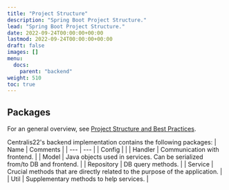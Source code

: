 ```yaml
---
title: "Project Structure"
description: "Spring Boot Project Structure."
lead: "Spring Boot Project Structure."
date: 2022-09-24T00:00:00+00:00
lastmod: 2022-09-24T00:00:00+00:00
draft: false
images: []
menu:
  docs:
    parent: "backend"
weight: 510
toc: true
---
```


## Packages

For an general overview, see 
[Project Structure and Best Practices](https://medium.com/the-resonant-web/spring-boot-2-0-project-structure-and-best-practices-part-2-7137bdcba7d3).

Centralis22's backend implementation contains the following packages:
| Name | Comments |
| ---  | ---      |
| Config | |
| Handler | Communication with frontend. |
| Model | Java objects used in services. Can be serialized from/to DB and frontend. |
| Repository | DB query methods. |
| Service | Crucial methods that are directly related to the purpose of the application. |
| Util | Supplementary methods to help services. |
